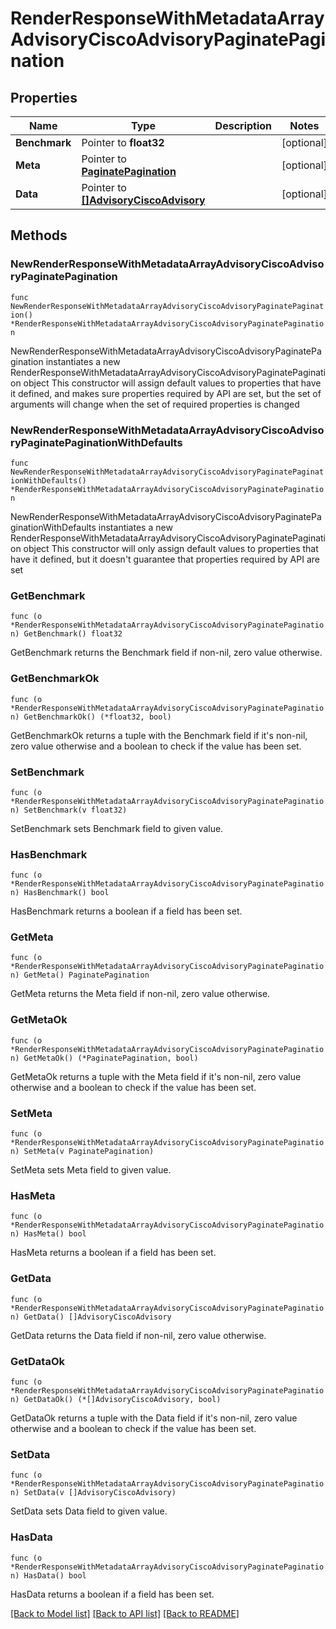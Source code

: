 # RenderResponseWithMetadataArrayAdvisoryCiscoAdvisoryPaginatePagination

## Properties

Name | Type | Description | Notes
------------ | ------------- | ------------- | -------------
**Benchmark** | Pointer to **float32** |  | [optional] 
**Meta** | Pointer to [**PaginatePagination**](PaginatePagination.md) |  | [optional] 
**Data** | Pointer to [**[]AdvisoryCiscoAdvisory**](AdvisoryCiscoAdvisory.md) |  | [optional] 

## Methods

### NewRenderResponseWithMetadataArrayAdvisoryCiscoAdvisoryPaginatePagination

`func NewRenderResponseWithMetadataArrayAdvisoryCiscoAdvisoryPaginatePagination() *RenderResponseWithMetadataArrayAdvisoryCiscoAdvisoryPaginatePagination`

NewRenderResponseWithMetadataArrayAdvisoryCiscoAdvisoryPaginatePagination instantiates a new RenderResponseWithMetadataArrayAdvisoryCiscoAdvisoryPaginatePagination object
This constructor will assign default values to properties that have it defined,
and makes sure properties required by API are set, but the set of arguments
will change when the set of required properties is changed

### NewRenderResponseWithMetadataArrayAdvisoryCiscoAdvisoryPaginatePaginationWithDefaults

`func NewRenderResponseWithMetadataArrayAdvisoryCiscoAdvisoryPaginatePaginationWithDefaults() *RenderResponseWithMetadataArrayAdvisoryCiscoAdvisoryPaginatePagination`

NewRenderResponseWithMetadataArrayAdvisoryCiscoAdvisoryPaginatePaginationWithDefaults instantiates a new RenderResponseWithMetadataArrayAdvisoryCiscoAdvisoryPaginatePagination object
This constructor will only assign default values to properties that have it defined,
but it doesn't guarantee that properties required by API are set

### GetBenchmark

`func (o *RenderResponseWithMetadataArrayAdvisoryCiscoAdvisoryPaginatePagination) GetBenchmark() float32`

GetBenchmark returns the Benchmark field if non-nil, zero value otherwise.

### GetBenchmarkOk

`func (o *RenderResponseWithMetadataArrayAdvisoryCiscoAdvisoryPaginatePagination) GetBenchmarkOk() (*float32, bool)`

GetBenchmarkOk returns a tuple with the Benchmark field if it's non-nil, zero value otherwise
and a boolean to check if the value has been set.

### SetBenchmark

`func (o *RenderResponseWithMetadataArrayAdvisoryCiscoAdvisoryPaginatePagination) SetBenchmark(v float32)`

SetBenchmark sets Benchmark field to given value.

### HasBenchmark

`func (o *RenderResponseWithMetadataArrayAdvisoryCiscoAdvisoryPaginatePagination) HasBenchmark() bool`

HasBenchmark returns a boolean if a field has been set.

### GetMeta

`func (o *RenderResponseWithMetadataArrayAdvisoryCiscoAdvisoryPaginatePagination) GetMeta() PaginatePagination`

GetMeta returns the Meta field if non-nil, zero value otherwise.

### GetMetaOk

`func (o *RenderResponseWithMetadataArrayAdvisoryCiscoAdvisoryPaginatePagination) GetMetaOk() (*PaginatePagination, bool)`

GetMetaOk returns a tuple with the Meta field if it's non-nil, zero value otherwise
and a boolean to check if the value has been set.

### SetMeta

`func (o *RenderResponseWithMetadataArrayAdvisoryCiscoAdvisoryPaginatePagination) SetMeta(v PaginatePagination)`

SetMeta sets Meta field to given value.

### HasMeta

`func (o *RenderResponseWithMetadataArrayAdvisoryCiscoAdvisoryPaginatePagination) HasMeta() bool`

HasMeta returns a boolean if a field has been set.

### GetData

`func (o *RenderResponseWithMetadataArrayAdvisoryCiscoAdvisoryPaginatePagination) GetData() []AdvisoryCiscoAdvisory`

GetData returns the Data field if non-nil, zero value otherwise.

### GetDataOk

`func (o *RenderResponseWithMetadataArrayAdvisoryCiscoAdvisoryPaginatePagination) GetDataOk() (*[]AdvisoryCiscoAdvisory, bool)`

GetDataOk returns a tuple with the Data field if it's non-nil, zero value otherwise
and a boolean to check if the value has been set.

### SetData

`func (o *RenderResponseWithMetadataArrayAdvisoryCiscoAdvisoryPaginatePagination) SetData(v []AdvisoryCiscoAdvisory)`

SetData sets Data field to given value.

### HasData

`func (o *RenderResponseWithMetadataArrayAdvisoryCiscoAdvisoryPaginatePagination) HasData() bool`

HasData returns a boolean if a field has been set.


[[Back to Model list]](../README.md#documentation-for-models) [[Back to API list]](../README.md#documentation-for-api-endpoints) [[Back to README]](../README.md)



